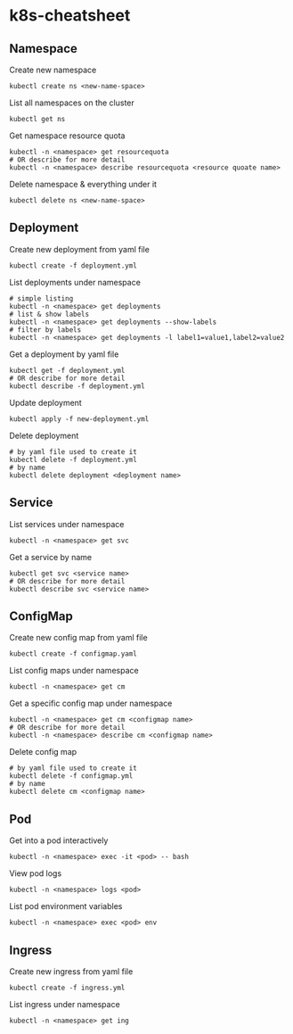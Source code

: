 # k8s-cheatsheet

## Namespace

Create new namespace
```
kubectl create ns <new-name-space>
```

List all namespaces on the cluster
```
kubectl get ns
```

Get namespace resource quota
```
kubectl -n <namespace> get resourcequota
# OR describe for more detail
kubectl -n <namespace> describe resourcequota <resource quoate name>
```

Delete namespace & everything under it
```
kubectl delete ns <new-name-space>
```

## Deployment

Create new deployment from yaml file
```
kubectl create -f deployment.yml
```

List deployments under namespace
```
# simple listing
kubectl -n <namespace> get deployments
# list & show labels
kubectl -n <namespace> get deployments --show-labels
# filter by labels
kubectl -n <namespace> get deployments -l label1=value1,label2=value2
```

Get a deployment by yaml file
```
kubectl get -f deployment.yml
# OR describe for more detail
kubectl describe -f deployment.yml
```

Update deployment
```
kubectl apply -f new-deployment.yml
```

Delete deployment
```
# by yaml file used to create it
kubectl delete -f deployment.yml
# by name
kubectl delete deployment <deployment name>
```

## Service
List services under namespace
```
kubectl -n <namespace> get svc
```

Get a service by name
```
kubectl get svc <service name>
# OR describe for more detail
kubectl describe svc <service name>
```

## ConfigMap

Create new config map from yaml file
```
kubectl create -f configmap.yaml
```

List config maps under namespace
```
kubectl -n <namespace> get cm
```

Get a specific config map under namespace
```
kubectl -n <namespace> get cm <configmap name>
# OR describe for more detail
kubectl -n <namespace> describe cm <configmap name>
```

Delete config map
```
# by yaml file used to create it
kubectl delete -f configmap.yml
# by name
kubectl delete cm <configmap name>
```

## Pod

Get into a pod interactively
```
kubectl -n <namespace> exec -it <pod> -- bash
```

View pod logs
```
kubectl -n <namespace> logs <pod>
```

List pod environment variables
```
kubectl -n <namespace> exec <pod> env
```

## Ingress

Create new ingress from yaml file
```
kubectl create -f ingress.yml
```

List ingress under namespace
```
kubectl -n <namespace> get ing
```

